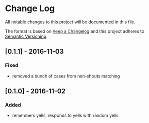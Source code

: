 # Change Log
All notable changes to this project will be documented in this file.

The format is based on [Keep a Changelog](http://keepachangelog.com/)
and this project adheres to [Semantic Versioning](http://semver.org/).

## [0.1.1] - 2016-11-03
### Fixed
- removed a bunch of cases from non-shouts matching

## [0.1.0] - 2016-11-02
### Added
- remembers yells, responds to yells with random yells
